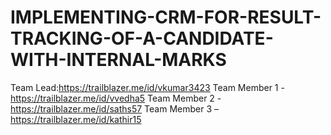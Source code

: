 # IMPLEMENTING-CRM-FOR-RESULT-TRACKING-OF-A-CANDIDATE-WITH-INTERNAL-MARKS

Team Lead:https://trailblazer.me/id/vkumar3423
Team Member 1 - https://trailblazer.me/id/vvedha5
Team Member 2 - https://trailblazer.me/id/saths57
Team Member 3 – https://trailblazer.me/id/kathir15
